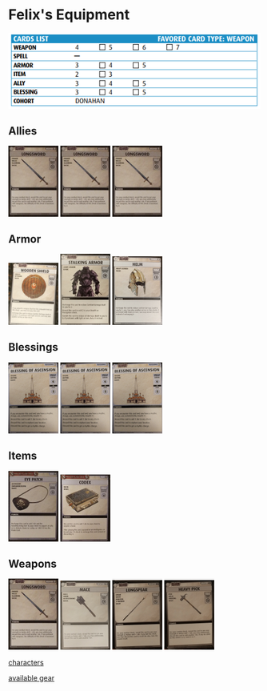 # Felix's Equipment
![a](../p1/F3.PNG)

## Allies
<img src="https://github.com/barry4356/PACG_Cards/blob/main/WoTR/Weapons/Longsword.png" alt="Longsword" width="100"/>
<img src="https://github.com/barry4356/PACG_Cards/blob/main/WoTR/Weapons/Longsword.png" alt="Longsword" width="100"/>
<img src="https://github.com/barry4356/PACG_Cards/blob/main/WoTR/Weapons/Longsword.png" alt="Longsword" width="100"/>

## Armor
<img src="https://github.com/barry4356/PACG_Cards/blob/main/WoTR/Armor/WoodenShield.png" alt="Longsword" width="100"/> <img src="https://github.com/barry4356/PACG_Cards/blob/main/WoTR/Armor/StalkingArmor.png" alt="Longsword" width="100"/> <img src="https://github.com/barry4356/PACG_Cards/blob/main/WoTR/Armor/Helm.png" alt="Longsword" width="100"/>

## Blessings
<img src="https://github.com/barry4356/PACG_Cards/blob/main/WoTR/Blessings/BlessingOfAscension.png" alt="Longsword" width="100"/> <img src="https://github.com/barry4356/PACG_Cards/blob/main/WoTR/Blessings/BlessingOfAscension.png" alt="Longsword" width="100"/> <img src="https://github.com/barry4356/PACG_Cards/blob/main/WoTR/Blessings/BlessingOfAscension.png" alt="Longsword" width="100"/>

## Items
<img src="https://github.com/barry4356/PACG_Cards/blob/main/WoTR/Items/EyePatch.png" alt="Longsword" width="100"/> <img src="https://github.com/barry4356/PACG_Cards/blob/main/WoTR/Items/Codex.png" alt="Longsword" width="100"/>

## Weapons
<img src="https://github.com/barry4356/PACG_Cards/blob/main/WoTR/Weapons/Longsword.png" alt="Longsword" width="100"/> <img src="https://github.com/barry4356/PACG_Cards/blob/main/WoTR/Weapons/Mace.png" alt="Mace" width="100"/> <img src="https://github.com/barry4356/PACG_Cards/blob/main/WoTR/Weapons/Longspear.png" alt="Longspear" width="100"/> <img src="https://github.com/barry4356/PACG_Cards/blob/main/WoTR/Weapons/HeavyPick.png" alt="HeavyPick" width="100"/>
 

[characters](../p1/characters.md#characters)

[available gear](available_loot.md#available-gear)
